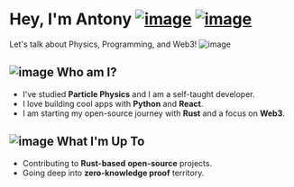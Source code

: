 # Hey, I'm Antony [![image](https://github.com/user-attachments/assets/34a76df4-7206-46ed-bfae-ef8598efd03b)](https://linkedin.com/in/akotsampaseris) [![image](https://github.com/user-attachments/assets/ad2184a3-46cb-436e-92dd-782ac827ae07)](https://instagram.com/negativeentropy_)

Let's talk about Physics, Programming, and Web3! ![image](https://github.com/user-attachments/assets/379b4df8-8ffc-4bd0-9cb4-0f08e80493ea)

## ![image](https://github.com/user-attachments/assets/a93a1050-18dd-4905-9697-8d73e79df38a) Who am I?
- I've studied **Particle Physics** and I am a self-taught developer.
- I love building cool apps with **Python** and **React**.
- I am starting my open-source journey with **Rust** and a focus on **Web3**. 

## ![image](https://github.com/user-attachments/assets/eed927e9-bea0-495d-8e41-ec5de16cd882) What I'm Up To
- Contributing to **Rust-based** **open-source** projects.
- Going deep into **zero-knowledge proof** territory.
